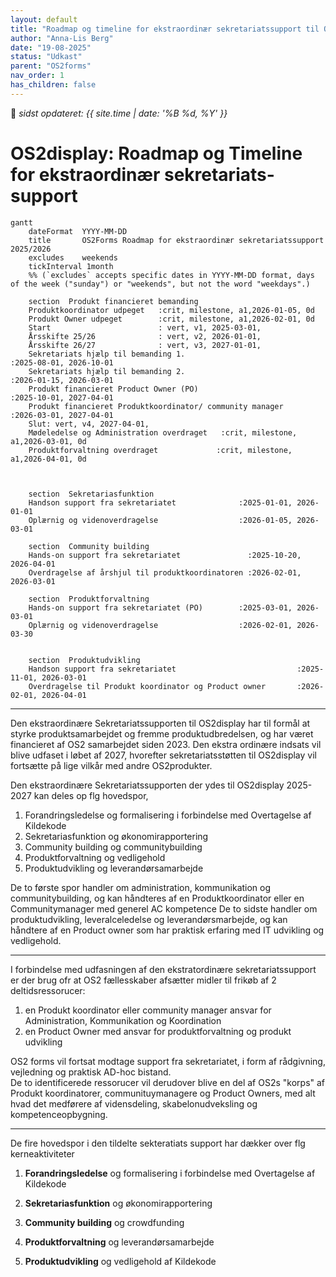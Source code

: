 ```yaml
---
layout: default
title: "Roadmap og timeline for ekstraordinær sekretariatssupport til OS2display"
author: "Anna-Lis Berg"
date: "19-08-2025"
status: "Udkast" 
parent: "OS2forms"
nav_order: 1
has_children: false
---
```


📆 _sidst opdateret: {{ site.time | date: '%B %d, %Y' }}_

# OS2display: Roadmap og Timeline for ekstraordinær sekretariats-support

```mermaid
gantt
    dateFormat  YYYY-MM-DD
    title       OS2Forms Roadmap for ekstraordinær sekretariatssupport 2025/2026
    excludes    weekends
    tickInterval 1month
    %% (`excludes` accepts specific dates in YYYY-MM-DD format, days of the week ("sunday") or "weekends", but not the word "weekdays".)

    section  Produkt financieret bemanding
    Produktkoordinator udpeget   :crit, milestone, a1,2026-01-05, 0d
    Produkt Owner udpeget        :crit, milestone, a1,2026-02-01, 0d
    Start                        : vert, v1, 2025-03-01,
    Årsskifte 25/26              : vert, v2, 2026-01-01,
    Årsskifte 26/27              : vert, v3, 2027-01-01,
    Sekretariats hjælp til bemanding 1.                                 :2025-08-01, 2026-10-01
    Sekretariats hjælp til bemanding 2.                                 :2026-01-15, 2026-03-01
    Produkt financieret Product Owner (PO)                              :2025-10-01, 2027-04-01
    Produkt financieret Produktkoordinator/ community manager           :2026-03-01, 2027-04-01
    Slut: vert, v4, 2027-04-01,
    Mødeledelse og Administration overdraget   :crit, milestone, a1,2026-03-01, 0d
    Produktforvaltning overdraget             :crit, milestone, a1,2026-04-01, 0d



    section  Sekretariasfunktion
    Handson support fra sekretariatet              :2025-01-01, 2026-01-01
    Oplærnig og videnoverdragelse                  :2026-01-05, 2026-03-01

    section  Community building
    Hands-on support fra sekretariatet               :2025-10-20, 2026-04-01
    Overdragelse af årshjul til produktkoordinatoren :2026-02-01, 2026-03-01

    section  Produktforvaltning
    Hands-on support fra sekretariatet (PO)        :2025-03-01, 2026-03-01
    Oplærnig og videnoverdragelse                  :2026-02-01, 2026-03-30


    section  Produktudvikling
    Handson support fra sekretariatet                           :2025-11-01, 2026-03-01
    Overdragelse til Produkt koordinator og Product owner       :2026-02-01, 2026-04-01

```
______________

Den ekstraordinære Sekretariatssupporten til OS2display har til formål at styrke produktsamarbejdet og fremme produktudbredelsen, og har været financieret af OS2 samarbejdet siden 2023.
Den ekstra ordinære indsats vil blive udfaset i løbet af 2027, hvorefter sekretariatsstøtten til OS2display vil fortsætte på lige vilkår med andre OS2produkter.

Den ekstraordinære Sekretariatssupporten der ydes til OS2display 2025-2027 kan deles op flg hovedspor, 

1. Forandringsledelse og formalisering i forbindelse med Overtagelse af Kildekode 
2. Sekretariasfunktion og økonomirapportering
3. Community building og communitybuilding
4. Produktforvaltning og vedligehold
5. Produktudvikling og leverandørsamarbejde

De to første spor handler om administration, kommunikation og communitybuilding, og kan håndteres af en Produktkoordinator eller en Communitymanager med generel AC kompetence
De to sidste handler om produktudvikling, leveralceledelse og leverandørsmarbejde, og kan håndtere af en Product owner som har praktisk erfaring med IT udvikling og vedligehold. 
______________

I forbindelse med udfasningen af den ekstratordinære sekretariatssupport er der brug ofr at OS2 fællesskaber afsætter midler til frikøb af 2 deltidsressorucer:
   1. en Produkt koordinator eller community manager ansvar for Administration, Kommunikation og Koordination 
   2. en Product Owner med ansvar for produktforvaltning og produkt udvikling

OS2 forms vil fortsat modtage support fra sekretariatet, i form af rådgivning, vejledning og praktisk AD-hoc bistand.  
De to identificerede ressorucer vil derudover blive en del af OS2s "korps" af Produkt koordinatorer, communituymanagere og Product Owners, med alt hvad det medførere af vidensdeling, skabelonudveksling og kompetenceopbygning. 
______________

De fire hovedspor i den tildelte sekteratiats support har dækker over flg kerneaktiviteter

1. **Forandringsledelse** og formalisering i forbindelse med Overtagelse af Kildekode

   
3. **Sekretariasfunktion** og økonomirapportering

4. **Community building** og crowdfunding

        
5. **Produktforvaltning** og leverandørsamarbejde

      
6.  **Produktudvikling** og vedligehold af Kildekode
